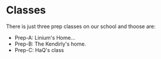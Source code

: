 # Classes

There is just three prep classes on our school and thoose are:

- Prep-A: Linium's Home...
- Prep-B: The Kendirly's home.
- Prep-C: HaQ's class

